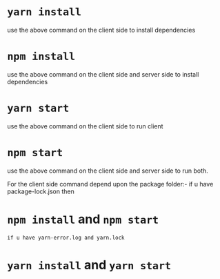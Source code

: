 # `yarn install`
use the above command on the client side to install dependencies

# `npm install`
use the above command on the client side and server side to install dependencies

# `yarn start`
use the above command on the client side to run client

# `npm start`
use the above command on the client side and server side to run both.

For the client side command depend upon the package folder:-
     if u have package-lock.json then 
# `npm install` and `npm start` 
    if u have yarn-error.log and yarn.lock
# `yarn install` and `yarn start`